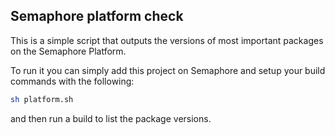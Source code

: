 ## Semaphore platform check

This is a simple script that outputs the versions
of most important packages on the Semaphore Platform.

To run it you can simply add this project on Semaphore
and setup your build commands with the following:

```bash
sh platform.sh
```

and then run a build to list the package versions.
